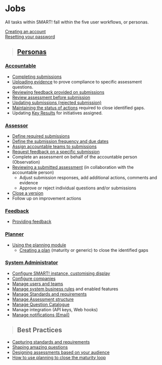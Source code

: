 # Jobs

All tasks within SMART! fall within the five user workflows, or personas. 
 
[Creating an account](/jobs/create-account.html)  
[Resetting your password](/jobs/reset-password.html)  
>## [Personas](/jobs/persona.html)

### [Accountable](/jobs/accountable.html)  

- [Completing submissions](/jobs/completing-an-assessment.html)
- [Uploading evidence](/jobs/upload-evidence.html) to prove compliance to specific assessment questions.
- [Reviewing feedback provided on submissions](/jobs/review-feedback.html)
- [Review assessment before submission](/jobs/acc-review-before-submit.html)
-  [Updating submissions (rejected submission)](/jobs/acc-rejected-submission.html)
- [Maintaining the status of actions](/jobs/updating-actions.html) required to close identified gaps.
- Updating [Key Results](../jobs/key-result.html) for initiatives assigned.
    
### [Assessor](/jobs/assessor.html) 
- [Define required submissions](/jobs/define-submissions.html)
- [Define the submission frequency and due dates](/jobs/define-submissions.html#subfreq)
- [Assign accountable teams to submissions](/jobs/define-submissions.html#assignteams)
- [Request feedback on a specific submission](/jobs/define-submissions.html#assignteams)
- Complete an assessment on behalf of the accountable person (Observation)
- [Reviewing a submitted assessment](/jobs/assessor-review.html) (in collaboration with the accountable person)
  - Adjust submission responses, add additional actions, comments and evidence
  - Approve or reject individual questions and/or submissions
- [Close a version](/jobs/assessor-review.html#closeversion)
- Follow up on improvement actions

### [Feedback](/jobs/feedback.html) 
- [Providing feedback](/jobs/providing-feedback.html)

### [Planner](/jobs/planner.html)
- [Using the planning module](/jobs/planning-module.html)
    - [Creating a plan](/jobs/plan.html) (maturity or generic) to close the identified gaps
     
    
### [System Administrator](/jobs/sys-admin.html)
- [Configure SMART! instance, customising display](/jobs/configure-instance.html)
- [Configure companies](/jobs/configure-companies.html)
- [Manage users and teams](/jobs/manage-users.html)
- [Manage system business rules](/jobs/rule-profiles.html) and enabled features
- [Manage Standards and requirements](/jobs/manage-standards.html)
- [Manage Assessment structure](/jobs/manage-assessment.html)
- [Manage Question Catalogue](/jobs/manage-questions.html)
- Manage integration (API keys, Web hooks) 
- [Manage notifications (Email)](/jobs/manage-notifications.html)


>## Best Practices
- [Capturing standards and requirements](/jobs/best-practice-standards.html)
- [Shaping amazing questions]()
- [Designing assessments based on your audience](/jobs/designing-assessments.html)
- [How to use planning to close the maturity loop]()